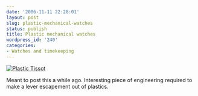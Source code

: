 ```yaml
---
date: '2006-11-11 22:28:01'
layout: post
slug: plastic-mechanical-watches
status: publish
title: Plastic mechanical watches
wordpress_id: '240'
categories:
- Watches and timekeeping
---
```



[
![Plastic Tissot](http://www.phfactor.net/wp-pics/tissotplastic.jpg)
](http://www.boingboing.net/2006/11/06/allplastic_watch_mov.html)

Meant to post this a while ago. Interesting piece of engineering required to make a lever escapement out of plastics.
